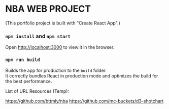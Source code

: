 # NBA WEB PROJECT

(This portfolio project is built with "Create React App".)

### `npm install` and `npm start`

Open [http://localhost:3000](http://localhost:3000) to view it in the browser.

### `npm run build`

Builds the app for production to the `build` folder.<br>
It correctly bundles React in production mode and optimizes the build for the best performance.

List of URL Resources (Temp):

https://github.com/bttmly/nba
https://github.com/mc-buckets/d3-shotchart

